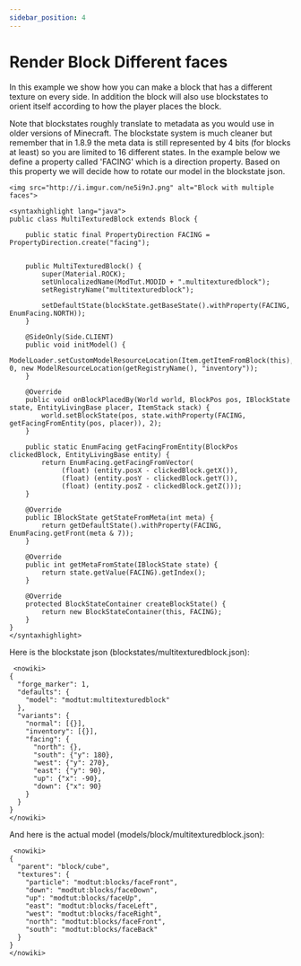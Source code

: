 ```yaml
---
sidebar_position: 4
---
```


# Render Block Different faces

In this example we show how you can make a block that has a different texture on every side. In addition the block will also use blockstates to orient itself according to how the player places the block.

Note that blockstates roughly translate to metadata as you would use in older versions of Minecraft. The blockstate system is much cleaner but remember that in 1.8.9 the meta data is still represented by 4 bits (for blocks at least) so you are limited to 16 different states. In the example below we define a property called 'FACING' which is a direction property. Based on this property we will decide how to rotate our model in the blockstate json.
```
<img src="http://i.imgur.com/ne5i9nJ.png" alt="Block with multiple faces">
```
```
<syntaxhighlight lang="java">
public class MultiTexturedBlock extends Block {

    public static final PropertyDirection FACING = PropertyDirection.create("facing");


    public MultiTexturedBlock() {
        super(Material.ROCK);
        setUnlocalizedName(ModTut.MODID + ".multitexturedblock");
        setRegistryName("multitexturedblock");

        setDefaultState(blockState.getBaseState().withProperty(FACING, EnumFacing.NORTH));
    }

    @SideOnly(Side.CLIENT)
    public void initModel() {
        ModelLoader.setCustomModelResourceLocation(Item.getItemFromBlock(this), 0, new ModelResourceLocation(getRegistryName(), "inventory"));
    }

    @Override
    public void onBlockPlacedBy(World world, BlockPos pos, IBlockState state, EntityLivingBase placer, ItemStack stack) {
        world.setBlockState(pos, state.withProperty(FACING, getFacingFromEntity(pos, placer)), 2);
    }

    public static EnumFacing getFacingFromEntity(BlockPos clickedBlock, EntityLivingBase entity) {
        return EnumFacing.getFacingFromVector(
             (float) (entity.posX - clickedBlock.getX()),
             (float) (entity.posY - clickedBlock.getY()),
             (float) (entity.posZ - clickedBlock.getZ()));
    }

    @Override
    public IBlockState getStateFromMeta(int meta) {
        return getDefaultState().withProperty(FACING, EnumFacing.getFront(meta & 7));
    }

    @Override
    public int getMetaFromState(IBlockState state) {
        return state.getValue(FACING).getIndex();
    }

    @Override
    protected BlockStateContainer createBlockState() {
        return new BlockStateContainer(this, FACING);
    }
}
</syntaxhighlight>
```
Here is the blockstate json (blockstates/multitexturedblock.json):
```
 <nowiki>
{
  "forge_marker": 1,
  "defaults": {
    "model": "modtut:multitexturedblock"
  },
  "variants": {
    "normal": [{}],
    "inventory": [{}],
    "facing": {
      "north": {},
      "south": {"y": 180},
      "west": {"y": 270},
      "east": {"y": 90},
      "up": {"x": -90},
      "down": {"x": 90}
    }
  }
}
</nowiki>
```
And here is the actual model (models/block/multitexturedblock.json):
```
 <nowiki>
{
  "parent": "block/cube",
  "textures": {
    "particle": "modtut:blocks/faceFront",
    "down": "modtut:blocks/faceDown",
    "up": "modtut:blocks/faceUp",
    "east": "modtut:blocks/faceLeft",
    "west": "modtut:blocks/faceRight",
    "north": "modtut:blocks/faceFront",
    "south": "modtut:blocks/faceBack"
  }
}
</nowiki>
```
